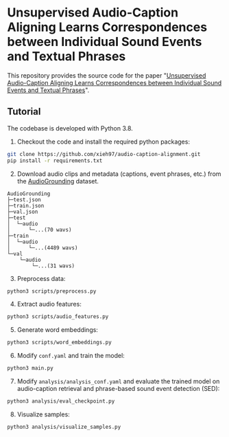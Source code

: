 # Unsupervised Audio-Caption Aligning Learns Correspondences between Individual Sound Events and Textual Phrases

This repository provides the source code for the paper "[Unsupervised Audio-Caption Aligning Learns Correspondences between Individual Sound Events and Textual Phrases](https://arxiv.org/abs/2110.02939)".


## Tutorial

The codebase is developed with Python 3.8.

1. Checkout the code and install the required python packages:

```bash
git clone https://github.com/xieh97/audio-caption-alignment.git
pip install -r requirements.txt
```

2. Download audio clips and metadata (captions, event phrases, etc.) from the [AudioGrounding](https://github.com/wsntxxn/TextToAudioGrounding) dataset.

```
AudioGrounding
├─test.json
├─train.json
├─val.json
├─test
│  └─audio
│      └─...(70 wavs)
├─train
│  └─audio
│      └─...(4489 wavs)
└─val
    └─audio
        └─...(31 wavs)
```

3. Preprocess data:

```bash
python3 scripts/preprocess.py
```

4. Extract audio features:

```bash
python3 scripts/audio_features.py
```

5. Generate word embeddings:

```bash
python3 scripts/word_embeddings.py
```

6. Modify ``conf.yaml`` and train the model:

```bash
python3 main.py
```

7. Modify ``analysis/analysis_conf.yaml`` and evaluate the trained model on audio-caption retrieval and phrase-based sound event detection (SED):

```bash
python3 analysis/eval_checkpoint.py
```

8. Visualize samples:

```bash
python3 analysis/visualize_samples.py
```